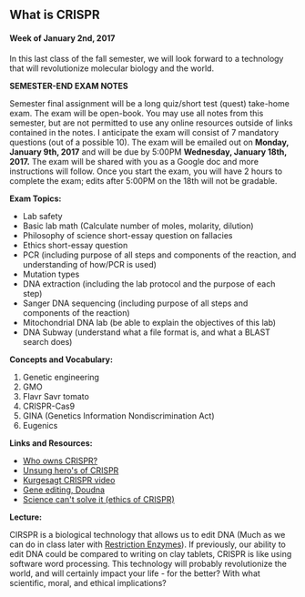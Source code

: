 ## What is CRISPR

#### Week of January 2nd, 2017

In this last class of the fall semester, we will look forward to a technology that will revolutionize molecular biology and the world. 

**SEMESTER-END EXAM NOTES**

Semester final assignment will be a long quiz/short test (quest) take-home exam. The exam will be open-book. You may use all notes from this semester, but are not permitted to use any online resources outside of links contained in the notes. I anticipate the exam will consist of 7 mandatory questions (out of a possible 10). The exam will be emailed out on **Monday, January 9th, 2017** and will be due by 5:00PM **Wednesday, January 18th, 2017.** The exam will be shared with you as a Google doc and more instructions will follow. Once you start the exam, you will have 2 hours to complete the exam; edits after 5:00PM on the 18th will not be gradable.

**Exam Topics:**

- Lab safety 
- Basic lab math (Calculate number of moles, molarity, dilution)
- Philosophy of science short-essay question on fallacies
- Ethics short-essay question
- PCR (including purpose of all steps and components of the reaction, and understanding of how/PCR is used)
- Mutation types
- DNA extraction (including the lab protocol and the purpose of each step)
- Sanger DNA sequencing (including purpose of all steps and components of the reaction)
- Mitochondrial DNA lab (be able to explain the objectives of this lab)
- DNA Subway (understand what a file format is, and what a BLAST search does)


**Concepts and Vocabulary:**

1. Genetic engineering
2. GMO
3. Flavr Savr tomato
4. CRISPR-Cas9
5. GINA (Genetics Information Nondiscrimination Act)
6. Eugenics

**Links and Resources:**

- [Who owns CRISPR?](https://www.technologyreview.com/s/532796/who-owns-the-biggest-biotech-discovery-of-the-century/)
- [Unsung hero's of CRISPR](http://www.nature.com/news/the-unsung-heroes-of-crispr-1.20272) 
- [Kurgesagt CRISPR video](https://www.youtube.com/watch?v=jAhjPd4uNFY)
- [Gene editing, Doudna](https://youtu.be/OI_OhvOumT0)
- [Science can't solve it (ethics of CRISPR)](http://www.nature.com/news/crispr-science-can-t-solve-it-1.17806)


**Lecture:**

CIRSPR is a biological technology that allows us to edit DNA (Much as we can do in class later with [Restriction Enzymes](https://en.wikipedia.org/wiki/Restriction_enzyme)). If previously, our ability to edit DNA could be compared to writing on clay tablets, CRISPR is like using software word processing. This technology will probably revolutionize the world, and will certainly impact your life - for the better? With what scientific, moral, and ethical implications?
